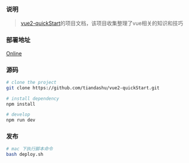 ### 说明
> [vue2-quickStart](https://github.com/tiandashu/vue2-quickStart.git)的项目文档，该项目收集整理了vue相关的知识和技巧

### 部署地址
[Online](http://tl.tianaitian.com/vue2-quickStart-doc/)


### 源码

```bash
# clone the project
git clone https://github.com/tiandashu/vue2-quickStart.git

# install dependency
npm install

# develop
npm run dev
```

### 发布

```bash
# mac 下执行脚本命令
bash deploy.sh
```
